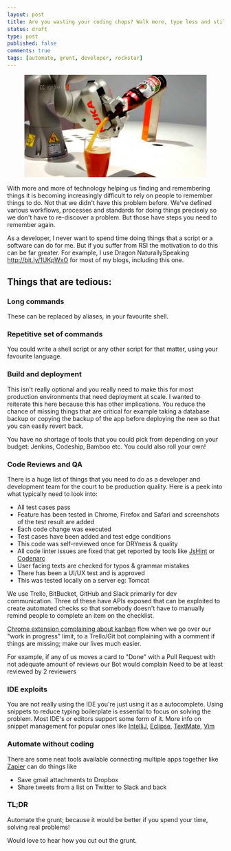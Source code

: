 ```yaml
---
layout: post
title: Are you wasting your coding chops? Walk more, type less and still do more during your work day!
status: draft
type: post
published: false
comments: true
tags: [automate, grunt, developer, rockstar]
---
```


<figure>
	<img src="../images/bot-beer-pour.jpg">
</figure>

With more and more of technology helping us finding and remembering things it is becoming increasingly difficult to rely
on people to remember things to do. Not that we didn't have this problem before. We've defined various workflows, processes
and standards for doing things precisely so we don't have to re-discover a problem. But those have steps you need to remember again.

As a developer, I never want to spend time doing things that a script or a software can do for me. But if you suffer 
from RSI the motivation to do this can be far greater. For example, I use Dragon NaturallySpeaking http://bit.ly/1UKpWxO 
for most of my blogs, including this one.

## Things that are tedious:
### Long commands
These  can be replaced by aliases,  in your favourite shell.

### Repetitive set of commands
You could write a shell script or any other script for that matter,  using your favourite language. 

### Build and deployment
This isn't really optional and you really need to make this for most production environments that need deployment at 
scale. I wanted to reiterate this here because this has other implications. You reduce the chance of missing things 
that are critical for example taking a database backup or copying the backup of the app before deploying the new so 
that you can easily revert back. 

You have no shortage of tools that you could pick from depending on your budget: Jenkins, Codeship, Bamboo etc. You could also roll your own!

### Code Reviews and QA
There is a huge list of things that you need to do as a developer and development team for the court to be production quality.  Here is a peek into what typically need to look into:
- All test cases pass
- Feature has been tested  in Chrome, Firefox and Safari and screenshots of the test result are added
- Each code change was executed
- Test cases have been added and test edge conditions
- This code was self-reviewed once for DRYness & quality
- All code linter issues are fixed that get reported by tools like [JsHint](http://www.jshint.com/docs/) or 
[Codenarc](http://grails.org/plugin/codenarc)
- User facing texts are checked for typos & grammar mistakes
- There has been a UI/UX test and is approved
- This was tested locally on a server eg: Tomcat

We use Trello, BitBucket, GitHub and Slack primarily for dev communication.  Three of these have APIs exposed that can 
be exploited to create automated checks so that somebody doesn't have to manually remind people to  complete an item 
on the checklist.

[Chrome extension complaining about kanban](https://chrome.google.com/webstore/detail/kanban-wip-for-trello/oekefjibcnongmmmmkdiofgeppfkmdii) flow when we go over our "work in progress" limit, to a Trello/Git bot complaining with a comment if things are missing; make our lives much easier. 

For example, if any of us moves a card to "Done" with a Pull Request with not adequate amount of reviews our Bot would complain
	Need to be at least reviewed by 2 reviewers

### IDE exploits
You are not really using the IDE you're just using it as a autocomplete. Using snippets to reduce typing boilerplate 
is essential to focus on solving the problem. Most IDE's or editors support some form of it. More info on snippet 
management for popular ones like [IntelliJ](http://bit.ly/1SZ8Vwm), [Eclipse](http://bit.ly/1SZ9436), 
[TextMate](http://bit.ly/1SZ982E), [Vim](http://bit.ly/1SZ96I6)

### Automate without coding
There are some neat tools available connecting multiple apps together like [Zapier](https://zapier.com/) can do things like
- Save gmail attachments to Dropbox
- Share tweets from a list on Twitter to Slack and back

### TL;DR
Automate the grunt; because it would be better if you spend your time, solving real problems!

Would love to hear how you cut out the grunt.
